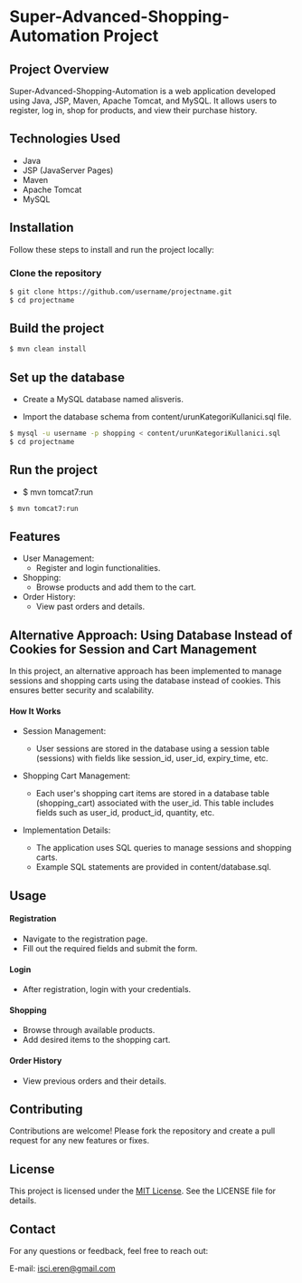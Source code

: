 # Super-Advanced-Shopping-Automation Project

## Project Overview

Super-Advanced-Shopping-Automation is a web application developed using Java, JSP, Maven, Apache Tomcat, and MySQL. It allows users to register, log in, shop for products, and view their purchase history.

## Technologies Used

- Java
- JSP (JavaServer Pages)
- Maven
- Apache Tomcat
- MySQL

## Installation

Follow these steps to install and run the project locally:

### Clone the repository

```bash
$ git clone https://github.com/username/projectname.git
$ cd projectname
```

## Build the project

```bash
$ mvn clean install
```

## Set up the database

- Create a MySQL database named alisveris.

- Import the database schema from content/urunKategoriKullanici.sql file.

```bash
$ mysql -u username -p shopping < content/urunKategoriKullanici.sql
$ cd projectname
```

## Run the project

- $ mvn tomcat7:run

```bash
$ mvn tomcat7:run
```

## Features

- User Management:
  - Register and login functionalities.
- Shopping:
  - Browse products and add them to the cart.
- Order History:
  - View past orders and details.

## Alternative Approach: Using Database Instead of Cookies for Session and Cart Management

In this project, an alternative approach has been implemented to manage sessions and shopping carts using the database instead of cookies. This ensures better security and scalability.

#### How It Works

- Session Management:

  - User sessions are stored in the database using a session table (sessions) with fields like session_id, user_id, expiry_time, etc.

- Shopping Cart Management:

  - Each user's shopping cart items are stored in a database table (shopping_cart) associated with the user_id. This table includes fields such as user_id, product_id, quantity, etc.

- Implementation Details:
  - The application uses SQL queries to manage sessions and shopping carts.
  - Example SQL statements are provided in content/database.sql.

## Usage

#### Registration

- Navigate to the registration page.
- Fill out the required fields and submit the form.

#### Login

- After registration, login with your credentials.

#### Shopping

- Browse through available products.
- Add desired items to the shopping cart.

#### Order History

- View previous orders and their details.

## Contributing

Contributions are welcome! Please fork the repository and create a pull request for any new features or fixes.

## License

This project is licensed under the [MIT License](./LICENSE). See the LICENSE file for details.

## Contact

For any questions or feedback, feel free to reach out:

E-mail: isci.eren@gmail.com
